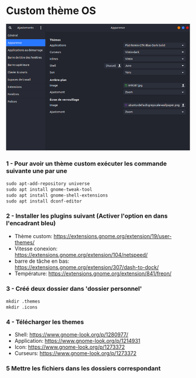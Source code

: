 # Custom thème OS

[![Config Théme](../../img/ajustement_config.png)](https://raw.githubusercontent.com/theomeunier/dotfile/master/img/ajustement_config.png)

### 1 - Pour avoir un thème custom exécuter les commande suivante une par une 
```shell
sudo apt-add-repository universe
sudo apt install gnome-tweak-tool
sudo apt install gnome-shell-extensions
sudo apt install dconf-editor
```
### 2 - Installer les plugins suivant (Activer l'option en dans l'encadrant bleu)

- Thème custom: https://extensions.gnome.org/extension/19/user-themes/
- Vitesse conexion: https://extensions.gnome.org/extension/104/netspeed/
- barre de tâche en bas: https://extensions.gnome.org/extension/307/dash-to-dock/
- Température: https://extensions.gnome.org/extension/841/freon/

### 3 - Créé deux dossier dans 'dossier personnel'

```shell
mkdir .themes
mkdir .icons
```

### 4 - Télécharger les themes

- Shell: https://www.gnome-look.org/p/1280977/
- Application: https://www.gnome-look.org/p/1214931
- Icon: https://www.gnome-look.org/p/1273372
- Curseurs: https://www.gnome-look.org/p/1273372

### 5 Mettre les fichiers dans les dossiers correspondant
